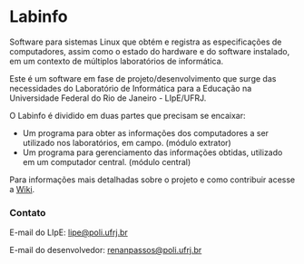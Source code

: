 # Labinfo

Software para sistemas Linux que obtém e registra as especificações de computadores, assim como o estado do hardware e do software instalado, em um contexto de múltiplos laboratórios de informática.

Este é um software em fase de projeto/desenvolvimento que surge das necessidades do Laboratório de Informática para a Educação na Universidade Federal do Rio de Janeiro - LIpE/UFRJ.

O Labinfo é dividido em duas partes que precisam se encaixar:
* Um programa para obter as informações dos computadores a ser utilizado nos laboratórios, em campo. (módulo extrator)
* Um programa para gerenciamento das informações obtidas, utilizado em um computador central. (módulo central)

Para informações mais detalhadas sobre o projeto e como contribuir acesse a [Wiki](https://github.com/renanrms/labinfo/wiki).

### Contato

E-mail do LIpE: lipe@poli.ufrj.br

E-mail do desenvolvedor: renanpassos@poli.ufrj.br
